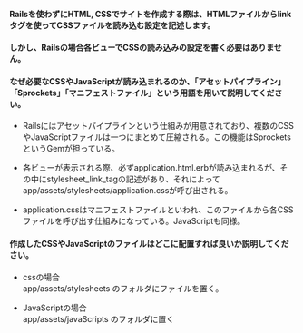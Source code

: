 #### Railsを使わずにHTML, CSSでサイトを作成する際は、HTMLファイルからlinkタグを使ってCSSファイルを読み込む設定を記述します。  
#### しかし、Railsの場合各ビューでCSSの読み込みの設定を書く必要はありません。  
#### なぜ必要なCSSやJavaScriptが読み込まれるのか、「アセットパイプライン」「Sprockets」「マニフェストファイル」という用語を用いて説明してください。

- Railsにはアセットパイプラインという仕組みが用意されており、複数のCSSやJavaScriptファイルは一つにまとめて圧縮される。この機能はSprocketsというGemが担っている。

- 各ビューが表示される際、必ずapplication.html.erbが読み込まれるが、その中にstylesheet_link_tagの記述があり、それによってapp/assets/stylesheets/application.cssが呼び出される。

- application.cssはマニフェストファイルといわれ、このファイルから各CSSファイルを呼び出す仕組みになっている。JavaScriptも同様。

#### 作成したCSSやJavaScriptのファイルはどこに配置すれば良いか説明してください。

- cssの場合  
app/assets/stylesheets のフォルダにファイルを置く。

- JavaScriptの場合  
app/assets/javaScripts のフォルダに置く
